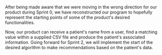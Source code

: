 After being made aware that we were moving in the wrong direction for our product during Sprint 0, we have reconstructed our program to hopefully represent the starting points of some of the product's desired functionalities.

Now, our product can receive a patient's name from a user, find a matching value within a supplied CSV file and produce the patient's associated information. Going forward for Sprint 2, we will implement the start of the desired algorithm to make recommendations based on the patient's data.
